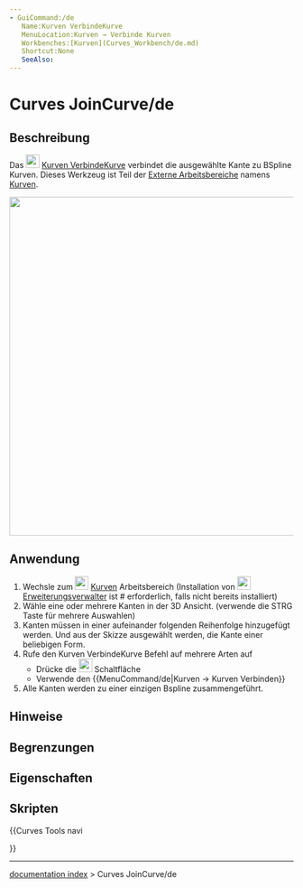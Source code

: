 ```yaml
---
- GuiCommand:/de
   Name:Kurven VerbindeKurve
   MenuLocation:Kurven → Verbinde Kurven
   Workbenches:[Kurven](Curves_Workbench/de.md)
   Shortcut:None
   SeeAlso:
---
```


# Curves JoinCurve/de


</div>

## Beschreibung


<div class="mw-translate-fuzzy">

Das <img alt="" src=images/Curves_JoinCurve.svg  style="width:24px;"> [Kurven VerbindeKurve](Curves_JoinCurve/de.md) verbindet die ausgewählte Kante zu BSpline Kurven. Dieses Werkzeug ist Teil der [Externe Arbeitsbereiche](external_workbenches/de.md) namens [Kurven](Curves_Workbench/de.md).


</div>

<img alt="" src=images/JoinCurve_pic1.jpg  style="width:600px;">

## Anwendung


<div class="mw-translate-fuzzy">

1.  Wechsle zum <img alt="" src=images/Curves_workbench_icon.svg  style="width:24px;"> [Kurven](Curves_Workbench/de.md) Arbeitsbereich (Installation von <img alt="" src=images/AddonManager.svg  style="width:24px;"> [Erweiterungsverwalter](Addon_Manager/de.md) ist \# erforderlich, falls nicht bereits installiert)
2.  Wähle eine oder mehrere Kanten in der 3D Ansicht. (verwende die STRG Taste für mehrere Auswahlen)
3.  Kanten müssen in einer aufeinander folgenden Reihenfolge hinzugefügt werden. Und aus der Skizze ausgewählt werden, die Kante einer beliebigen Form.
4.  Rufe den Kurven VerbindeKurve Befehl auf mehrere Arten auf
    -   Drücke die <img alt="" src=images/Curves_JoinCurve.svg  style="width:24px;"> Schaltfläche
    -   Verwende den {{MenuCommand/de|Kurven → Kurven Verbinden}}
5.  Alle Kanten werden zu einer einzigen Bspline zusammengeführt.


</div>

## Hinweise

## Begrenzungen

## Eigenschaften

## Skripten


<div class="mw-translate-fuzzy">





</div>


{{Curves Tools navi

}}

---
[documentation index](../README.md) > Curves JoinCurve/de
